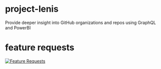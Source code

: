 # project-lenis
Provide deeper insight into GitHub organizations and repos using GraphQL and PowerBI

# feature requests
[![Feature Requests](https://badge.waffle.io/cloudbeatsch/project-lenis.svg?label=feature%20request&title=Feature%20Request)](http://waffle.io/cloudbeatsch/project-lenis) 
